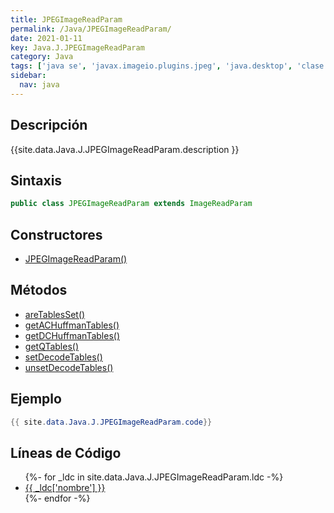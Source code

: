 ```yaml
---
title: JPEGImageReadParam
permalink: /Java/JPEGImageReadParam/
date: 2021-01-11
key: Java.J.JPEGImageReadParam
category: Java
tags: ['java se', 'javax.imageio.plugins.jpeg', 'java.desktop', 'clase java', 'Java 1.0']
sidebar: 
  nav: java
---
```


## Descripción
{{site.data.Java.J.JPEGImageReadParam.description }}

## Sintaxis
~~~java
public class JPEGImageReadParam extends ImageReadParam
~~~

## Constructores
* [JPEGImageReadParam()](/Java/JPEGImageReadParam/JPEGImageReadParam/)

## Métodos
* [areTablesSet()](/Java/JPEGImageReadParam/areTablesSet)
* [getACHuffmanTables()](/Java/JPEGImageReadParam/getACHuffmanTables)
* [getDCHuffmanTables()](/Java/JPEGImageReadParam/getDCHuffmanTables)
* [getQTables()](/Java/JPEGImageReadParam/getQTables)
* [setDecodeTables()](/Java/JPEGImageReadParam/setDecodeTables)
* [unsetDecodeTables()](/Java/JPEGImageReadParam/unsetDecodeTables)

## Ejemplo
~~~java
{{ site.data.Java.J.JPEGImageReadParam.code}}
~~~

## Líneas de Código
<ul>
{%- for _ldc in site.data.Java.J.JPEGImageReadParam.ldc -%}
   <li>
       <a href="{{_ldc['url'] }}">{{ _ldc['nombre'] }}</a>
   </li>
{%- endfor -%}
</ul>
